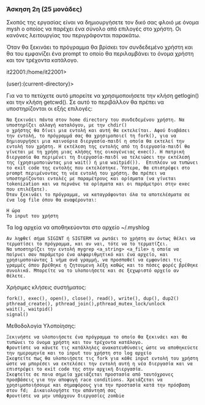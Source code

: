 ### Άσκηση 2η (25 μονάδες)

Σκοπός της εργασίας είναι να δημιουργήσετε τον δικό σας φλοιό με όνομα mysh ο οποίος να παρέχει ένα σύνολο από επιλογές στο χρήστη. Οι κανόνες λειτουργίας του περιγράφονται παρακάτω.

Όταν θα ξεκινάει το πρόγραμμα θα βρίσκει τον συνδεδεμένο χρήστη και θα του εμφανίζει ένα prompt το οποίο θα περιλαμβάνει το όνομα χρήστη και τον τρέχοντα κατάλογο.

it22001:/home/it22001>

(user):(current-directory)>

Για να το πετύχετε αυτό μπορείτε να  χρησιμοποιήσετε την κλήση getlogin() και την κλήση getcwd(). Σε αυτό το περιβάλλον θα πρέπει να υποστηρίζονται οι εξής επιλογές:

    Να ξεκινάει πάντα στον home directory του συνδεδεμένου χρήστη. Να υποστηρίζει αλλαγή καταλόγου, με την chdir()
    ο χρήστης θα δίνει μια εντολή και αυτή θα εκτελείται. Αφού διαβάσει την εντολή, το πρόγραμμά σας θα χρησιμοποιεί τη fork(), για να δημιουργήσει μια καινούρια διεργασία-παιδί η οποία θα εκτελεί την εντολή του χρήστη. Η εκτέλεση της εντολής από τη διεργασία-παιδί θα γίνεται με τη χρήση μιας κλήσης της οικογένειας exec(). Η πατρική διεργασία θα περιμένει τη διεργασία-παιδί να τελειώσει την εκτέλεσή της (χρησιμοποιώντας μια wait() ή μια waitpid()).  Επιπλέον να τυπώνει το exit code της εντολής που εκτελέστηκε. Ύστερα, θα επιστρέφει στο prompt περιμένοντας τη νέα εντολή του χρήστη. Θα πρέπει να υποστηρίζονται εντολές με παραμέτρους και ορίσματα (να γίνεται tokenization και να περνάνε τα ορίσματα και οι παράμετροι στην exec που επιλέξατε).
    Όταν ξεκινάει το πρόγραμμα, να καταγράφονται όλα τα αποτελέσματα σε ένα log file όπου θα αναφέρονται:

    Η ώρα
    Το input του χρήστη

Τα log αρχεία να αποθηκεύονται στο αρχείο ~/.myshlog

    Αν ληφθεί σήμα SIGINT ή SIGTERM να ρωτάει το χρήστη αν όντως θέλει να τερματίσει το πρόγραμμα, και αν ναι, τότε να το τερματίζει.
    Να υποστηρίζει την εντολή mygrep <a_string> <a_file> η οποία να παίρνει σαν παράμετρο ένα αλφαριθμητικό και ένα αρχείο, και χρησιμοποιώντας 1 νήμα ανά γραμμή, να προσπαθεί να εμφανίσει τις γραμμές όπου βρέθηκε η ζητουμενη λέξη καθώς και το πόσες φορές βρέθηκε συνολικά. Μπορείτε να το υλοποιήσετε και σε ξεχωριστό αρχείο αν θέλετε.

Χρήσιμες κλήσεις συστήματος:

    fork(), exec(), open(), close(), read(), write(), dup(), dup2()
    pthread_create(), pthread_join(),pthread_mutex_lock/unlock
    wait(), waitpid()
    signal()

Μεθοδολογία Υλοποίησης:

    Ξεκινήστε να υλοποιήσετε ένα πρόγραμμα το οποίο θα ξεκινάει και θα τυπώνει το όνομα χρήστη και τον τρέχοντα κατάλογο.
    Φροντίστε να κάνετε τις κατάλληλες ανακατευθύνσεις ώστε να αποθηκεύετε την ημερομηνία και το input του χρήστη στο log αρχείο
    Σκεφτείτε πως θα υλοποιήσετε τις fork για κάθε input εντολή του χρήστη ώστε να μπορέσει να εκτελέσει την εντολή αυτή η νέα διεργασία και να επιστρέψει το exit code της στην αρχική διεργασία.
    Σκεφτείτε σε ποια σημεία χρειάζεται προστασία από ταυτόχρονες προσβάσεις για την αποφυγή race conditions. Χρειάζεται να χρησιμοποιήσουμε και σημαφόρους για την προστασία κατά την πρόσβαση στον fd;  Δικαιολογήστε την απάντησή σας  
    Φροντίστε να μην υπάρχουν διεργασίες zombie
